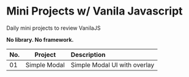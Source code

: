 # Mini Projects w/ Vanila Javascript

Daily mini projects to review VanilaJS

**No library. No framework.**

| No. |   Project    | Description                  |
| --- | :----------: | :--------------------------- |
| 01  | Simple Modal | Simple Modal UI with overlay |
